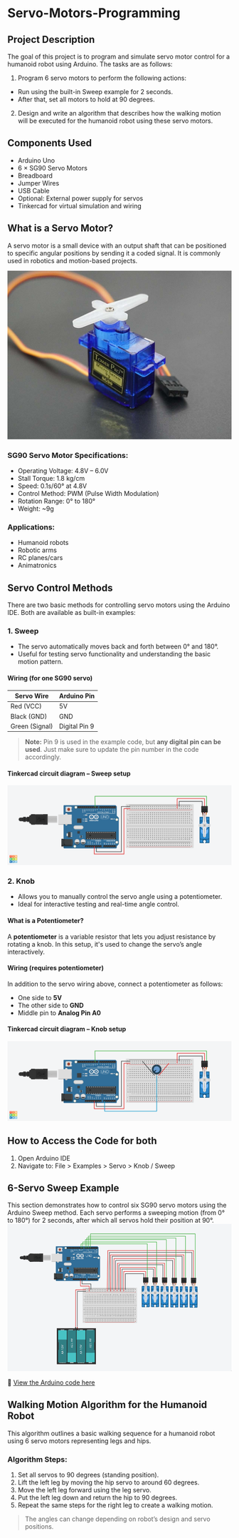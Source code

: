 # Servo-Motors-Programming

## Project Description  
The goal of this project is to program and simulate servo motor control for a humanoid robot using Arduino. The tasks are as follows:
1. Program 6 servo motors to perform the following actions:
  - Run using the built-in Sweep example for 2 seconds.
  - After that, set all motors to hold at 90 degrees.

2. Design and write an algorithm that describes how the walking motion will be executed for the humanoid robot using these servo motors.
  

## Components Used
- Arduino Uno  
- 6 × SG90 Servo Motors  
- Breadboard  
- Jumper Wires  
- USB Cable  
- Optional: External power supply for servos 
- Tinkercad for virtual simulation and wiring


## What is a Servo Motor?  

A servo motor is a small device with an output shaft that can be positioned to specific angular positions by sending it a coded signal. It is commonly used in robotics and motion-based projects.

![ٍServo motor](Servo_Motor.jpg)

###  SG90 Servo Motor Specifications:
- Operating Voltage: 4.8V – 6.0V  
- Stall Torque: 1.8 kg/cm  
- Speed: 0.1s/60° at 4.8V  
- Control Method: PWM (Pulse Width Modulation)  
- Rotation Range: 0° to 180°  
- Weight: ~9g  

###  Applications:
- Humanoid robots  
- Robotic arms  
- RC planes/cars  
- Animatronics  


##  Servo Control Methods

There are two basic methods for controlling servo motors using the Arduino IDE. Both are available as built-in examples:

### 1️. Sweep

- The servo automatically moves back and forth between 0° and 180°.
- Useful for testing servo functionality and understanding the basic motion pattern.

####  Wiring (for one SG90 servo)

| Servo Wire      | Arduino Pin     |
|------------------|------------------|
| Red (VCC)        | 5V               |
| Black (GND)      | GND              |
| Green (Signal)   | Digital Pin 9    |

>  **Note:** Pin 9 is used in the example code, but **any digital pin can be used**. Just make sure to update the pin number in the code accordingly.

####  Tinkercad circuit diagram – Sweep setup  
![Sweep](Sweep.png)


### 2️. Knob

- Allows you to manually control the servo angle using a potentiometer.
- Ideal for interactive testing and real-time angle control.

####  What is a Potentiometer?

A **potentiometer** is a variable resistor that lets you adjust resistance by rotating a knob. In this setup, it's used to change the servo’s angle interactively.

####  Wiring (requires potentiometer)
In addition to the servo wiring above, connect a potentiometer as follows:
- One side to **5V**
- The other side to **GND**
- Middle pin to **Analog Pin A0**

####  Tinkercad circuit diagram – Knob setup  
![Knob](Knob.png)


##  How to Access the Code for both
1. Open Arduino IDE
2. Navigate to: File > Examples > Servo > Knob / Sweep

## 6-Servo Sweep Example 
This section demonstrates how to control six SG90 servo motors using the Arduino Sweep method.
Each servo performs a sweeping motion (from 0° to 180°) for 2 seconds, after which all servos hold their position at 90°.
![Six_Servo](sixServo.gif)

🔗 [View the Arduino code here](Sweep.ino)

## Walking Motion Algorithm for the Humanoid Robot
This algorithm outlines a basic walking sequence for a humanoid robot using 6 servo motors representing legs and hips.

### Algorithm Steps:
1. Set all servos to 90 degrees (standing position).
 2. Lift the left leg by moving the hip servo to around 60 degrees.
 3. Move the left leg forward using the leg servo.
 4. Put the left leg down and return the hip to 90 degrees.
 5. Repeat the same steps for the right leg to create a walking motion.

>  The angles can change depending on robot’s design and servo positions.



